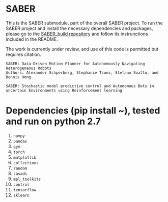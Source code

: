 # SABER
This is the SABER submodule, part of the overall SABER project. To run the SABER project and install the necessary dependencies and packages, please go to the [SABER_build repository](https://github.com/stephanietsuei/SABER_build) and follow its instrunctions included in the README. 

The work is currently under review, and use of this code is permitted but requires citation.
```
SABER: Data-Driven Motion Planner for Autonomously Navigating Heterogeneous Robots
Authors: Alexander Schperberg, Stephanie Tsuei, Stefano Soatto, and Dennis Hong.
```
```
SABER: Stochastic model predictive control and Autonomous Bots in uncertain Environments using Reinforcement learning 
```
# Dependencies (pip install ~), tested and run on python 2.7
1. `numpy`
2. `pandas`
3. `gym`
4. `torch`
5. `matplotlib`
6. `collections`
7. `random`
8. `casadi`
9. `mpl_toolkits`
10. `control`
11. `tensorflow`
12. `sklearn`
